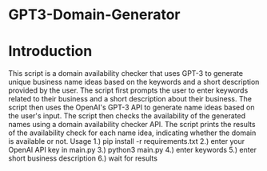 # GPT3-Domain-Generator

<h1>Introduction</h1>
This script is a domain availability checker that uses GPT-3 to generate unique business name ideas based on the keywords and a short description provided by the user. The script first prompts the user to enter keywords related to their business and a short description about their business. The script then uses the OpenAI's GPT-3 API to generate name ideas based on the user's input. The script then checks the availability of the generated names using a domain availability checker API. The script prints the results of the availability check for each name idea, indicating whether the domain is available or not. 

</h1>Usage</h1>
1.) pip install -r requirements.txt
2.) enter your OpenAI API key in main.py
3.) python3 main.py
4.) enter keywords
5.) enter short business description
6.) wait for results
